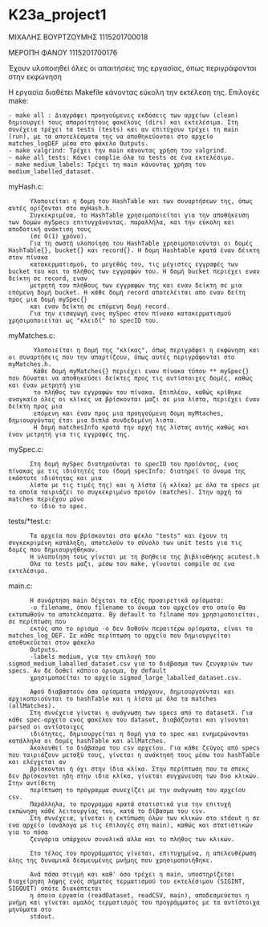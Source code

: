 # K23a_project1

ΜΙΧΑΛΗΣ ΒΟΥΡΤΖΟΥΜΗΣ 1115201700018

ΜΕΡΟΠΗ ΦΑΝΟΥ 1115201700176

Έχουν υλοποιηθεί όλες οι απαιτήσεις της εργασίας, όπως περιγράφονται στην εκφώνηση

Η εργασία διαθέτει Makefile κάνοντας εύκολη την εκτέλεση της.
Επιλογές make:

    - make all : Διαγράφει προηγούμενες εκδόσεις των αρχείων (clean) δημιουργεί τους απαραίτητους φακέλους (dirs) και εκτελέσιμα. Στη συνέχεια τρέχει τα tests (tests) και αν επιτύχουν τρέχει τη main (run), με τα αποτελέσματα της να αποθηκεύονται στο αρχείο matches_logDEF μέσα στο φάκελο Outputs.
    - make valgrind: Τρέχει την main κάνοντας χρήση του valgrind.
    - make all_tests: Κάνει complie όλα τα tests σε ένα εκτελέσιμο.
    - make medium_labels: Τρέχει τη main κάνοντας χρήση του medium_labelled_dataset.
    

myHash.c: 

          Υλοποιείται η δομη του HashTable και των συναρτήσεων της, όπως αυτές ορίζονται στο myHash.h.
          Συγκεκριμένα, το HashTable χρησιμοποιείται για την αποθήκευση των δομών mySpecs επιτυγχάνοντας. παραλλήλα, και την εύκολη και αποδοτική ανάκτιση τους
          (σε Ο(1) χρόνο).
          Για τη σωστή υλοποίηση του HashTable χρησιμοποιούνται οι δομές HashTable{}, bucket{} και record{}. Η δομη Hashtable κρατά έναν δέικτη στον πίνακα
          κατακερματισμού, το μεγεθός του, τις μέγιστες εγγραφές των bucket του και το πλήθος των εγγραφών του. Η δομή bucket περιέχει εναν δείκτη σε record, εναν
          μετρητή του πλήθους των εγγραφών της και εναν δείκτη σε μια επόμενη δομή bucket. Η κάθε δομή record αποτελέιται απο εναν δείτη προς μια δομή mySpec{}
          και εναν δείκτη σε επόμενη δομή record.
          Για την εισαγωγή ενος mySpec στον πίνακα κατακερματισμού χρησιμοποιείται ως "κλειδί" το specID του. 
          
          
myMatches.c:
           
           Υλοποιείται η δομή της "κλίκας", όπως περιγράφει η εκφώνηση και οι συναρτήσεις που την απαρτίζουν, όπως αυτές περιγράφονται στο myMatches.h.
           Κάθε δομή myMatches{} περιέχει εναν πίνακα τύπου ** mySpec{} που δύναται να αποθηκεύσει δείκτες προς τις αντίστοιχες δομές, καθώς και έναν μετρητή για
           το πλήθος των εγγραφών του πίνακα. Επιπλέον, καθώς κρίθηκε αναγκαίο όλες οι κλίκες να βρίσκονται μαζι σε μια λίστα, περιέχει έναν δείκτη προς μια 
           επόμενη και έναν προς μια προηγούμενη δομη myMtaches, δημιουργόντας έτσι μια διπλά συνδεδεμένη λιστα.
           Η δομή matchesInfo κρατά την αρχή της λίστας αυτής καθώς και έναν μετρητή για τις εγγραφές της.
           
           
mySpec.c: 

          Στη δομή mySpec διατηρούνται το specID του προϊόντος, ένας πίνακας με τις ιδιότητές του (δομή specInfo: διατηρεί το όνομα της εκάστοτε ιδιότητας και μια
          λίστα με τις τιμές της) και η λίστα (ή κλίκα) με όλα τα specs με τα οποία ταιριάζει το συγκεκριμένο προϊόν (matches). Στην αρχή τα matches περιέχου μόνο
          το ίδιο το spec.

tests/*test.c: 
          
          Τα αρχεία που βρίσκονται στο φέκλο "tests" και έχουν τη συγκεκριμένη κατάληξη, αποτελούν το σύνολο των unit tests για τις δομές που δημιουργήθηκαν.
          Η υλοποίηση τους γίνεται με τη βοήθεια της βιβλιοθήκης acutest.h
          Ολα τα tests μαζι, μέσω του make, γίνονται compile σε ενα εκτελέσιμο.

main.c:
          
          Η συνάρτηση main δέχεται τα εξής προαιρετικά ορίσματα:
          -ο filename, όπου filename το όνομα του αρχείου στο οποίο θα εκτυπωθούν τα αποτελέσματα. By default το filname που χρησιμοποιείται, σε περίπτωση που 
          εκτός απο το ορισμο -ο δεν δοθούν περαιτέρω ορίσματα, είναι το matches_log_DEF. Σε κάθε περίπτωση το αρχείο που δημιουργείται αποθυκεύεται στον φάκελο
          Outputs.
          -labels medium, για την επιλογή του sigmod_medium_laballed_dataset.csv για το διάβασμα των ζευγαριών των specs. Αν δε δοθεί κάποιο όρισμα, by default
          χρησιμοποείται το αρχείο sigmod_large_laballed_dataset.csv.

          Αφού διαβαστούν όσα ορίσματα υπάρχουν, δημιουργούνται και αρχικοποιούνται το hashTable και η λίστα με όλα τα matches (allMatches).
          Στη συνέχεια γίνεται η ανάγνωση των specs από το datasetX. Για κάθε spec-αρχείο ενός φακέλου του dataset, διαβάζονται και γίνονται parsed οι αντίστοιχες
          ιδιότητες, δημιουργείται η δομή για το spec και ενημερώνονται κατάλληλα οι δομές hashTable και allMatches.
          Ακολουθεί το διάβασμα του csv αρχείου. Για κάθε ζεύγος από specs που ταιριάζουν μεταξύ τους, γίνεται η ανάκτησή τους μέσω του hashTable και ελέγχεται αν
          βρίσκονται ή όχι στην ίδια κλίκα. Στην περίπτωση που τα σπεκς δεν βρίσκονται ηδη στην ιδια κλίκα, γίνεται συγχώνευση των δυο κλικών. Στην αντίθετη
          περίπτωση το πρόγραμμα συνεχίζει με την ανάγνωση του αρχείου csv.
          Παράλληλα, το προγραμμα κρατά στατιστικά για την επιτυχή εκπώνηση κάθε λειτουργίας του, κατά το δίβασμα του csv.
          Στη συνέχεια, γίνεται η εκτύπωση όλών των κλικών στο stdout η σε ενα αρχείο (ανάλογα με τις επιλογές στη main), καθώς και στατιστικών για το πόσα
          ζευγάρια υπάρχουν συνολικά αλλα και το πλήθος των κλικών.
          
          Στο τέλος του προγράμματος γίνεται, επιτυχημένα, η απελευθέρωση όλης της δυναμικά δεσμευμένης μνήμης που χρησιμοποιήθηκε.
          
          Ανά πάσα στιγμή και καθ' όσο τρέχει η main, υποστηρίζεται διαχείρηση λήψης ενός σήματος τερματισμού του εκτελέσιμου (SIGINT, SIGQUIT) οπότε διακόπτεται
          η όποια εργασία (readDataset, readCSV, main), αποδεσμεύεται η μνήμη και γίνεται ομαλός τερματισμός του προγράμματος με τα αντίστοιχα μηνύματα στο
          stdout.


